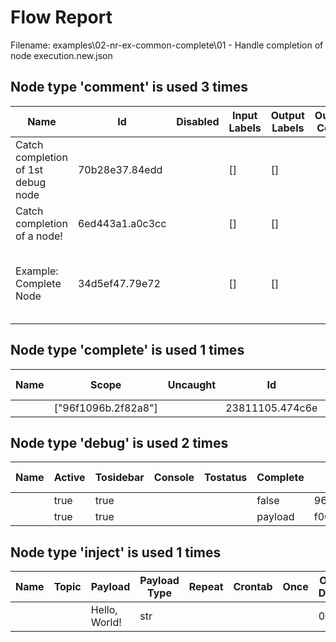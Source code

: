 # Flow Report
Filename: examples\02-nr-ex-common-complete\01 - Handle completion of node execution.new.json

## Node type 'comment' is used 3 times
Name | Id | Disabled | Input Labels | Output Labels | Output Count | Info | Inbound Wires | Outbound Wires
-----|-----|-----|-----|-----|-----|-----|-----|-----
Catch completion of 1st debug node | 70b28e37.84edd | &nbsp; | [] | [] | &nbsp; | Added info |  | 
Catch completion of a node! | 6ed443a1.a0c3cc | &nbsp; | [] | [] | &nbsp; | &nbsp; |  | 
Example: Complete Node | 34d5ef47.79e72 | &nbsp; | [] | [] | &nbsp; | Complete node can ca..(Cropped. Length 89) |  | 


## Node type 'complete' is used 1 times
Name | Scope | Uncaught | Id | Disabled | Input Labels | Output Labels | Output Count | Info | Inbound Wires | Outbound Wires
-----|-----|-----|-----|-----|-----|-----|-----|-----|-----|-----
&nbsp; | ["96f1096b.2f82a8"] | &nbsp; | 23811105.474c6e | &nbsp; | [] | [] | 1 | &nbsp; |  | debug:  


## Node type 'debug' is used 2 times
Name | Active | Tosidebar | Console | Tostatus | Complete | Id | Disabled | Input Labels | Output Labels | Output Count | Info | Inbound Wires | Outbound Wires
-----|-----|-----|-----|-----|-----|-----|-----|-----|-----|-----|-----|-----|-----
&nbsp; | true | true | &nbsp; | &nbsp; | false | 96f1096b.2f82a8 | &nbsp; | [] | [] | &nbsp; | &nbsp; | inject:   | 
&nbsp; | true | true | &nbsp; | &nbsp; | payload | f06a3fc9.6bab7 | &nbsp; | [] | [] | &nbsp; | &nbsp; | complete:   | 


## Node type 'inject' is used 1 times
Name | Topic | Payload | Payload Type | Repeat | Crontab | Once | Once Delay | Id | Disabled | Input Labels | Output Labels | Output Count | Info | Inbound Wires | Outbound Wires
-----|-----|-----|-----|-----|-----|-----|-----|-----|-----|-----|-----|-----|-----|-----|-----
&nbsp; | &nbsp; | Hello, World! | str | &nbsp; | &nbsp; | &nbsp; | 0.1 | 9df3290f.c6d2e8 | &nbsp; | [] | [] | 1 | &nbsp; |  | debug:  


